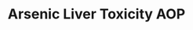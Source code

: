 ---
annotations: []
authors:
- ZDLech
- Marvin M2
citedin: ''
communities:
- AOP
description: 'This is an adverse outcome pathway of arsenic toxicity on liver including
  key processes leading to arsenic induced liver cancer. '
last-edited: 2024-02-16
ndex: null
organisms:
- Homo sapiens
redirect_from:
- /index.php/Pathway:WP5228
- /instance/WP5228
- /instance/WP5228_r128606
revision: r128606
schema-jsonld:
- '@context': https://schema.org/
  '@id': https://wikipathways.github.io/pathways/WP5228.html
  '@type': Dataset
  creator:
    '@type': Organization
    name: WikiPathways
  description: 'This is an adverse outcome pathway of arsenic toxicity on liver including
    key processes leading to arsenic induced liver cancer. '
  keywords: []
  license: CC0
  name: Arsenic Liver Toxicity AOP
seo: CreativeWork
title: Arsenic Liver Toxicity AOP
wpid: WP5228
---